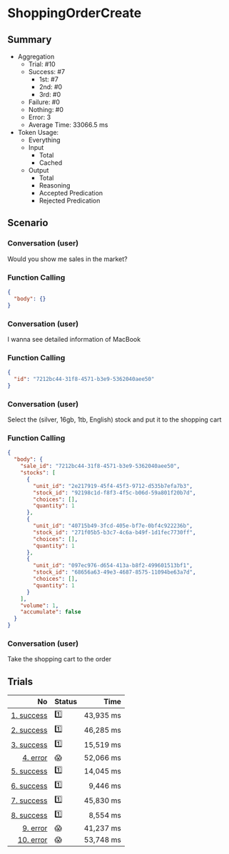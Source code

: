# ShoppingOrderCreate
## Summary
  - Aggregation
    - Trial: #10
    - Success: #7
      - 1st: #7
      - 2nd: #0
      - 3rd: #0
    - Failure: #0
    - Nothing: #0
    - Error: 3
    - Average Time: 33066.5 ms
  - Token Usage:
    - Everything
    - Input
      - Total
      - Cached
    - Output
      - Total
      - Reasoning
      - Accepted Predication
      - Rejected Predication

## Scenario
### Conversation (user)
Would you show me sales in the market?

### Function Calling
```json
{
  "body": {}
}
```

### Conversation (user)
I wanna see detailed information of MacBook

### Function Calling
```json
{
  "id": "7212bc44-31f8-4571-b3e9-5362040aee50"
}
```

### Conversation (user)
Select the (silver, 16gb, 1tb, English) stock and put it to the shopping cart

### Function Calling
```json
{
  "body": {
    "sale_id": "7212bc44-31f8-4571-b3e9-5362040aee50",
    "stocks": [
      {
        "unit_id": "2e217919-45f4-45f3-9712-d535b7efa7b3",
        "stock_id": "92198c1d-f8f3-4f5c-b06d-59a801f20b7d",
        "choices": [],
        "quantity": 1
      },
      {
        "unit_id": "40715b49-3fcd-405e-bf7e-0bf4c922236b",
        "stock_id": "271f05b5-b3c7-4c6a-b49f-1d1fec7730ff",
        "choices": [],
        "quantity": 1
      },
      {
        "unit_id": "097ec976-d654-413a-b8f2-499601513bf1",
        "stock_id": "68656a63-49e3-4687-8575-11094be63a7d",
        "choices": [],
        "quantity": 1
      }
    ],
    "volume": 1,
    "accumulate": false
  }
}
```

### Conversation (user)
Take the shopping cart to the order

## Trials
No | Status | Time
---:|:-------|------:
[1. success](./trials/1.success.json) | 1️⃣ | 43,935 ms
[2. success](./trials/2.success.json) | 1️⃣ | 46,285 ms
[3. success](./trials/3.success.json) | 1️⃣ | 15,519 ms
[4. error](./trials/4.error.json) | 😱 | 52,066 ms
[5. success](./trials/5.success.json) | 1️⃣ | 14,045 ms
[6. success](./trials/6.success.json) | 1️⃣ | 9,446 ms
[7. success](./trials/7.success.json) | 1️⃣ | 45,830 ms
[8. success](./trials/8.success.json) | 1️⃣ | 8,554 ms
[9. error](./trials/9.error.json) | 😱 | 41,237 ms
[10. error](./trials/10.error.json) | 😱 | 53,748 ms